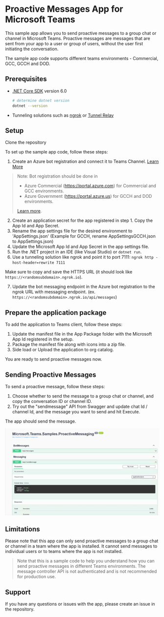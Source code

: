 # Proactive Messages App for Microsoft Teams

This sample app allows you to send proactive messages to a group chat or channel in Microsoft Teams. Proactive messages are messages that are sent from your app to a user or group of users, without the user first initiating the conversation. 

The sample app code supports different teams environments - Commercial, GCC, GCCH and DOD.

## Prerequisites

- [.NET Core SDK](https://dotnet.microsoft.com/download) version 6.0

  ```bash
  # determine dotnet version
  dotnet --version
  ```
- Tunneling solutions such as [ngrok](https://ngrok.com/) or [Tunnel Relay](https://github.com/OfficeDev/microsoft-teams-tunnelrelay) 

## Setup

Clone the repository

To set up the sample app code, follow these steps:

1. Create an Azure bot registration and connect it to Teams Channel. [Learn More](https://learn.microsoft.com/en-us/microsoftteams/platform/bots/what-are-bots)

> Note: Bot registration should be done in
> * Azure Commercial (https://portal.azure.com) for Commercial and GCC environments.
> * Azure Government (https://portal.azure.us) for GCCH and DOD environments.
>
> [Learn more](https://learn.microsoft.com/en-us/azure/bot-service/how-to-deploy-gov-cloud-high?view=azure-bot-service-4.0&tabs=csharp).

2. Create an application secret for the app registered in step 1. Copy the App Id and App Secret.
3. Rename the app settings file for the desired environment to 'AppSettings.json' (Example for GCCH, rename AppSettingsGCCH.json to AppSettings.json)
4. Update the Microsoft App Id and App Secret in the app settings file.
5. Run the .NET project in an IDE (like Visual Studio) or `dotnet run`.
6. Use a tunneling solution like ngrok and point it to port 7111: `ngrok http -host-header=rewrite 7111` 

Make sure to copy and save the HTTPS URL (it should look like `https://<randomsubdomain>.ngrok.io`).

7. Update the bot messaging endpoint in the Azure bot registration to the ngrok URL with messaging endpoint. (ex. `https://<randomsubdomain>.ngrok.io/api/messages`)

## Prepare the application package

To add the application to Teams client, follow these steps:

1. Update the manifest file in the App Package folder with the Microsoft App Id registered in the setup.
2. Package the manifest file along with icons into a zip file.
3. Side load or Upload the application to org catalog.

You are ready to send proactive messages now.

## Sending Proactive Messages

To send a proactive message, follow these steps:

1. Choose whether to send the message to a group chat or channel, and copy the conversation ID or channel ID.
2. Try out the "sendmessage" API from Swagger and update chat Id / channel Id, and the message you want to send and hit Execute.

The app should send the message.

![SendMessage](Images/SendMessage.gif)

## Limitations

Please note that this app can only send proactive messages to a group chat or channel in a team where the app is installed. It cannot send messages to individual users or to teams where the app is not installed.

> Note that this is a sample code to help you understand how you can send proactive messages in different Teams environments. The message controller API is not authenticated and is not recommended for production use.

## Support

If you have any questions or issues with the app, please create an issue in the repository.
